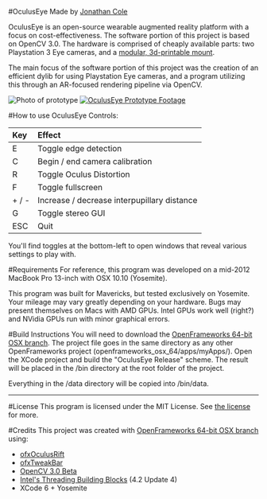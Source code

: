 #OculusEye
Made by [Jonathan Cole](www.joncole.me)

OculusEye is an open-source wearable augmented reality platform with a focus on cost-effectiveness. The software portion of this project is based on OpenCV 3.0. The hardware is comprised of cheaply available parts: two Playstation 3 Eye cameras, and a [modular, 3d-printable mount](/etc/models).

The main focus of the software portion of this project was the creation of an efficient dylib for using Playstation Eye cameras, and a program utilizing this through an AR-focused rendering pipeline via OpenCV.

![Photo of prototype](http://i.imgur.com/MxHzK2b.jpg)
[![OculusEye Prototype Footage](http://img.youtube.com/vi/RTLH47_6cyU/0.jpg)](http://www.youtube.com/watch?v=RTLH47_6cyU)

#How to use OculusEye
Controls:

| Key    |  Effect                                      |
|:------ |:-------------------------------------------- |
| E      |  Toggle edge detection                       |
| C      |  Begin / end camera calibration              |
| R      |  Toggle Oculus Distortion                    |
| F      |  Toggle fullscreen                           |
| + / -  |  Increase / decrease interpupillary distance |
| G      |  Toggle stereo GUI                           |
| ESC    |  Quit                                        |

You'll find toggles at the bottom-left to open windows that reveal various settings to play with.

#Requirements
For reference, this program was developed on a mid-2012 MacBook Pro 13-inch with OSX 10.10 (Yosemite).

This program was built for Mavericks, but tested exclusively on Yosemite. Your mileage may vary greatly depending on your hardware. Bugs may present themselves on Macs with AMD GPUs. Intel GPUs work well (right?) and NVidia GPUs run with minor graphical errors.

#Build Instructions
You will need to download the [OpenFrameworks 64-bit OSX branch](https://github.com/NickHardeman/openframeworks_osx_64). The project file goes in the same directory as any other OpenFrameworks project (openframeworks_osx_64/apps/myApps/). Open the XCode project and build the "OculusEye Release" scheme. The result will be placed in the /bin directory at the root folder of the project.

Everything in the /data directory will be copied into /bin/data.

___

#License
This program is licensed under the MIT License. See [the license](LICENSE.txt) for more.

#Credits
This project was created with [OpenFrameworks 64-bit OSX branch](https://github.com/NickHardeman/openframeworks_osx_64) using:
- [ofxOculusRift](https://github.com/andreasmuller/ofxOculusRift)
- [ofxTweakBar](https://github.com/roxlu/ofxTweakbar)
- [OpenCV 3.0 Beta](http://opencv.org/)
- [Intel's Threading Building Blocks](https://www.threadingbuildingblocks.org/) (4.2 Update 4)
- XCode 6 + Yosemite
